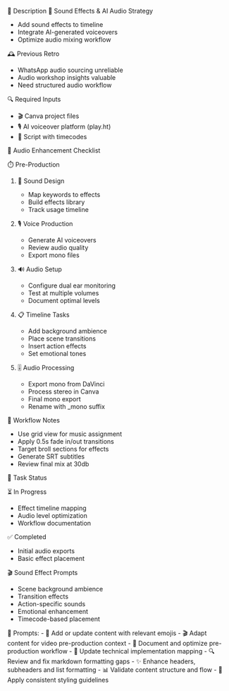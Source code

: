 🧠 Description
🎵 Sound Effects & AI Audio Strategy
- Add sound effects to timeline
- Integrate AI-generated voiceovers
- Optimize audio mixing workflow

🕰️ Previous Retro
- WhatsApp audio sourcing unreliable
- Audio workshop insights valuable
- Need structured audio workflow

🔍 Required Inputs
- 🎬 Canva project files
- 🎙️ AI voiceover platform (play.ht)
- 📝 Script with timecodes

🎯 Audio Enhancement Checklist

⏱️ Pre-Production
1. 🎵 Sound Design
   - Map keywords to effects
   - Build effects library
   - Track usage timeline

2. 🎙️ Voice Production
   - Generate AI voiceovers
   - Review audio quality
   - Export mono files

3. 🔊 Audio Setup
   - Configure dual ear monitoring
   - Test at multiple volumes
   - Document optimal levels

4. 📋 Timeline Tasks
   - Add background ambience
   - Place scene transitions
   - Insert action effects
   - Set emotional tones

5. 🎚️ Audio Processing
   - Export mono from DaVinci
   - Process stereo in Canva
   - Final mono export
   - Rename with _mono suffix

📝 Workflow Notes
- Use grid view for music assignment
- Apply 0.5s fade in/out transitions
- Target broll sections for effects
- Generate SRT subtitles
- Review final mix at 30db

🔄 Task Status

⏳ In Progress
- Effect timeline mapping
- Audio level optimization
- Workflow documentation

✅ Completed
- Initial audio exports
- Basic effect placement

🎬 Sound Effect Prompts
- Scene background ambience
- Transition effects
- Action-specific sounds
- Emotional enhancement
- Timecode-based placement

 
 💭 Prompts:
    - 🎯 Add or update content with relevant emojis
    - 🎬 Adapt content for video pre-production context
    - 📝 Document and optimize pre-production workflow
    - 🔧 Update technical implementation mapping
    - 🔍 Review and fix markdown formatting gaps
    - ✨ Enhance headers, subheaders and list formatting
    - 📊 Validate content structure and flow
    - 🎨 Apply consistent styling guidelines